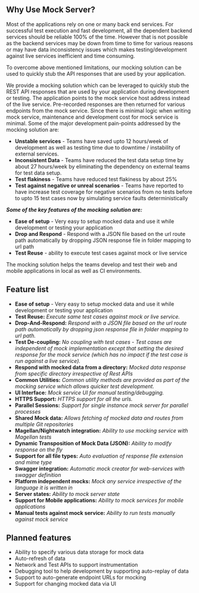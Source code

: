 ## Why Use Mock Server?

Most of the applications rely on one or many back end services. For successful test execution and fast development, all the dependent backend services should be reliable 100% of the time. However that is not possible as the backend services may be down from time to time for various reasons or may have data inconsistency issues which makes testing/development against live services inefficient and time consuming.

To overcome above mentioned limitations, our mocking solution can be used to quickly stub the API responses that are used by your application.

We provide a mocking solution which can be leveraged to quickly stub the REST API responses that are used by your application during development or testing. The application points to the mock service host address instead of the live service. Pre-recorded responses are then returned for various endpoints from the mock service. Since there is minimal logic when writing mock service, maintenance and development cost for mock service is minimal. Some of the major development pain-points addressed by the mocking solution are:
* **Unstable services** - Teams have saved upto 12 hours/week of development as well as testing time due to downtime / instability of external services.
* **Inconsistent Data** - Teams have reduced the test data setup time by about 27 hours/week by eliminating the dependency on external teams for test data setup.
* **Test flakiness** - Teams have reduced test flakiness by about 25%
* **Test against negative or unreal scenarios** - Teams have reported to have increase test coverage for negative scenarios from no tests before to upto 15 test cases now by simulating service faults deterministically

**_Some of the key features of the mocking solution are:_**

* **Ease of setup** - Very easy to setup mocked data and use it while development or testing your application
* **Drop and Respond** - Respond with a JSON file based on the url route path automatically by dropping JSON response file in folder mapping to url path
* **Test Reuse** - ability to execute test cases against mock or live service

The mocking solution helps the teams develop and test their web and mobile applications in local as well as CI environments.

## Feature list

 * **Ease of setup** - Very easy to setup mocked data and use it while development or testing your application
 * **Test Reuse:** _Execute same test cases against mock or live service._
 * **Drop-And-Respond:** _Respond with a JSON file based on the url route path automatically by dropping json response file in folder mapping to url path._
 * **Test De-coupling:** _No coupling with test cases - Test cases are independent of mock implementation except that setting the desired response for the mock service (which has no impact if the test case is run against a live service)._
 * **Respond with mocked data from a directory:** _Mocked data response from specific directory irrespective of Rest APIs_
 * **Common Utilities:** _Common utility methods are provided as part of the mocking service which allows quicker test development._
 * **UI Interface:** _Mock service UI for manual testing/debugging._
 * **HTTPS Support:** _HTTPS support for all the urls._
 * **Parallel Sessions:** _Support for single instance mock server for parallel processes_
 * **Shared Mock data:** _Allows fetching of mocked data and routes from multiple Git repositories_
 * **Magellan/Nightwatch integration:** _Ability to use mocking service with Magellan tests_
 * **Dynamic Transposition of Mock Data (JSON):** _Ability to modify response on the fly_
 * **Support for all file types:** _Auto evaluation of response file extension and mime type_
 * **Swagger integration:** _Automatic mock creator for web-services with swagger definition_
 * **Platform independent mocks:** _Mock any service irrespective of the language it is written in_
 * **Server states:** _Ability to mock server state_
 * **Support for Mobile applications:** _Ability to mock services for mobile applications_
 * **Manual tests against mock service:** _Ability to run tests manually against mock service_

## Planned features

 * Ability to specify various data storage for mock data
 * Auto-refresh of data
 * Network and Test APIs to support instrumentation
 * Debugging tool to help development by supporting auto-replay of data
 * Support to auto-generate endpoint URLs for mocking
 * Support for changing mocked data via UI
